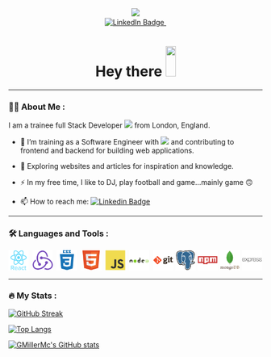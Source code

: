 <div id="header" align="center">
  <img src="https://media.giphy.com/media/cIn5fTcjnKhStIeAef/giphy.gif" width="100"/>
</div>

<div id="badges" align="center">
  <a href="https://www.linkedin.com/in/george-miller-mccall-895711169/">
    <img src="https://img.shields.io/badge/LinkedIn-blue?style=for-the-badge&logo=linkedin&logoColor=white" height="20" width="80" alt="LinkedIn Badge"/>
  </a>
  <img src="https://komarev.com/ghpvc/?username=GMillerMc&style=flat-square&color=blue" alt=""/>
<h1>
  Hey there 
    <img src="https://media.giphy.com/media/hvRJCLFzcasrR4ia7z/giphy.gif" width="20px" height="60"/>
</h1>
</div>

---
### 👨‍💻 About Me :

I am a trainee full Stack Developer <img src="https://media.giphy.com/media/WUlplcMpOCEmTGBtBW/giphy.gif" width="30"> from London, England.

- :telescope: I’m training as a Software Engineer with <img src="https://camo.githubusercontent.com/ed26a71d0b435d3d90dce4732f6b381c89d747631b1b2d0788bceb61a5635832/68747470733a2f2f66757475726570726f6f662d7075626c69632d646f63756d656e74732e73332e65752d776573742d322e616d617a6f6e6177732e636f6d2f6272616e642d6173736574732f6c6f676f2e706e67" width="100"/> and contributing to frontend and backend for building web applications.

- :seedling: Exploring websites and articles for inspiration and knowledge.

- :zap: In my free time, I like to DJ, play football and game...mainly game 🙃

- :mailbox: How to reach me: [![Linkedin Badge](https://img.shields.io/badge/George-blue?style=flat&logo=Linkedin&logoColor=white)](https://www.linkedin.com/in/george-miller-mccall-895711169/)

---

### :hammer_and_wrench: Languages and Tools :

<div>
  <img src="https://github.com/devicons/devicon/blob/master/icons/react/react-original-wordmark.svg" title="React" alt="React" width="40" height="40"/>&nbsp;
  <img src="https://github.com/devicons/devicon/blob/master/icons/redux/redux-original.svg" title="Redux" alt="Redux " width="40" height="40"/>&nbsp;
  <img src="https://github.com/devicons/devicon/blob/master/icons/css3/css3-plain-wordmark.svg"  title="CSS3" alt="CSS" width="40" height="40"/>&nbsp;
  <img src="https://github.com/devicons/devicon/blob/master/icons/html5/html5-original.svg" title="HTML5" alt="HTML" width="40" height="40"/>&nbsp;
  <img src="https://github.com/devicons/devicon/blob/master/icons/javascript/javascript-original.svg" title="JavaScript" alt="JavaScript" width="40" height="40"/>&nbsp;
  <img src="https://github.com/devicons/devicon/blob/master/icons/nodejs/nodejs-original-wordmark.svg" title="NodeJS" alt="NodeJS" width="40" height="40"/>&nbsp;
  <img src="https://github.com/devicons/devicon/blob/master/icons/git/git-original-wordmark.svg" title="Git" **alt="Git" width="40" height="40"/>
  <img src="https://github.com/devicons/devicon/blob/master/icons/postgresql/postgresql-original.svg" title="PostgresSQL" **alt="PostgresSQL" width="40" height="40"/>
 <img src="https://github.com/devicons/devicon/blob/master/icons/npm/npm-original-wordmark.svg" title="npm" **alt="npm" width="40" height="40"/>
 <img src="https://github.com/devicons/devicon/blob/master/icons/mongodb/mongodb-original-wordmark.svg" title="mongoDB" **alt="mongoDB" width="40" height="40"/>
  <img src="https://github.com/devicons/devicon/blob/master/icons/express/express-original-wordmark.svg" title="express" **alt="express" width="40" height="40"/>
</div>

---

### :fire: My Stats :

[![GitHub Streak](http://github-readme-streak-stats.herokuapp.com?user=GMillerMc&theme=react)](https://git.io/streak-stats)

[![Top Langs](https://github-readme-stats.vercel.app/api/top-langs/?username=GMillerMc&layout=compact&theme=vision-friendly-dark)](https://github.com/GMillerMc/github-readme-stats)

[![GMillerMc's GitHub stats](https://github-readme-stats.vercel.app/api?username=GMillerMc&show_icons=true&theme=tokyonight)](https://github.com/gMillerMc/github-readme-stats)

<!--
**GMillerMc/GMillerMc** is a ✨ _special_ ✨ repository because its `README.md` (this file) appears on your GitHub profile.


